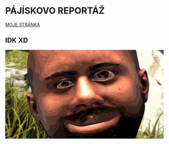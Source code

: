 # PÁJÍSKOVO REPORTÁŽ

[MOJE STRÁNKA](https://hexx1k.github.io/vizitka/)

## IDK XD
![OBRÁZEK](maxresdefault.jpg)

